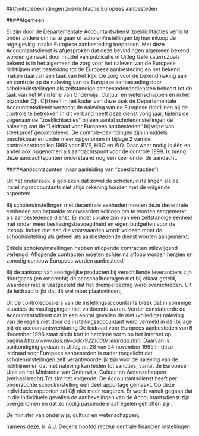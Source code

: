 <meta http-equiv='Content-Type' content='text/html; charset=utf-8' />

##Controlebevindingen zoeklichtactie Europees aanbesteden

####Algemeen

Er zijn door de Departementale Accountantsdienst zoeklichtacties verricht onder andere om na te gaan of scholen/instellingen bij hun inkoop de regelgeving inzake Europese aanbesteding toepassen. Met deze Accountantsdienst is afgesproken dat deze bevindingen algemeen bekend worden gemaakt door middel van publicatie in Uitleg Gele katern.Zoals bekend is in het algemeen de zorg voor het naleven van de Europese richtlijnen met betrekking tot de Europese aanbesteding en het bekend maken daarvan een taak van het Rijk. De zorg voor de bekendmaking aan en controle op de naleving van de Europese aanbesteding door scholen/instellingen als zelfstandige aanbestedendediensten behoort tot de taak van het Ministerie van Onderwijs, Cultuur en wetenschappen en in het bijzonder Cƒi. Cƒi heeft in het kader van deze taak de Departementale Accountantsdienst verzocht de naleving van de Europese richtlijnen bij de controle te betrekken.In dit verband heeft deze dienst vorig jaar, tijdens de zogenaamde ”zoeklichtacties” bij een aantal scholen/instellingen de naleving van de ”Leidraad voor Europees aanbesteden” bij wijze van steekproef gecontroleerd. De controle-bevindingen zijn inmiddels beschikbaar en onder meer opgenomen in bijlage 2 van de controleprotocollen 1999 voor BVE, HBO en WO. Daar waar nodig is één en ander ook opgenomen als aandachtspunt voor de controle 1999. Ik breng deze aandachtspunten onderstaand nog een keer onder de aandacht.

####Aandachtspunten (naar aanleiding van ”zoeklichtacties”)

Uit het onderzoek is gebleken dat zowel de scholen/instellingen als de instellingsaccountants niet altijd rekening houden met de volgende aspecten:

Bij scholen/instellingen met decentrale eenheden moeten deze decentrale eenheden aan bepaalde voorwaarden voldoen om te worden aangemerkt als aanbestedende dienst. Er moet sprake zijn van een zelfstandige eenheid met onder meer beslissingsbevoegdheid en eigen budgetten voor de inkoop. Indien niet aan die voorwaarden wordt voldaan moet de school/instelling als geheel als aanbestedende dienst worden aangemerkt;

Enkele scholen/instellingen hebben aflopende contracten stilzwijgend verlengd. Aflopende contracten moeten echter na afloop worden herzien en zonodig opnieuw Europees worden aanbesteed;

Bij de aankoop van soortgelijke producten bij verschillende leveranciers zijn doorgaans (en onterecht) de aanschafbedragen niet bij elkaar geteld, waardoor niet is vastgesteld dat het drempelbedrag werd overschreden. Uit de leidraad blijkt dat dit wel moet plaatsvinden;

Uit de controledossiers van de instellingsaccountants bleek dat in sommige situaties de vastleggingen niet voldoende waren. Verder constateerde de Accountantsdienst dat in een aantal gevallen de niet (volledige) naleving van de regels niet door de instellingsaccountant werd vermeld in de (bijlage bij) de accountantsverklaring.De leidraad voor Europees aanbesteden van 6 december 1996 staat sinds kort in herziene vorm op het internet op pagina:*http://www.dds.nl/~pdc/9221000/ leidraad.htm.* Daarvan is aankondiging gedaan in Uitleg nr. 28 van 24 november 1999.In deze leidraad voor Europees aanbesteden is nader toegelicht dat scholen/instellingen zelf verantwoordelijk zijn voor de naleving van de richtlijnen en dat niet naleving kan leiden tot sancties, vanuit de Europese Unie en het Ministerie van Onderwijs, Cultuur en Wetenschappen (verhaalsrecht).Tot slot het volgende. De Accountantsdienst heeft per onderzochte school/instelling een deelrapportage gemaakt. Op deze individuele rapporten zal Cƒi niet meer reageren. Er wordt vanuit gegaan dat in die individuele gevallen de aanbevelingen van de Accountantsdienst zijn overgenomen en dat zo nodig passende maatregelen getroffen zijn. 

De 
minister van onderwijs, cultuur en wetenschappen, 

namens deze, 
ir. A.J. Degens 
hoofddirecteur centrale financiën instellingen 
